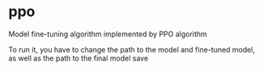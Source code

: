 # ppo
Model fine-tuning algorithm implemented by PPO algorithm

To run it, you have to change the path to the model and fine-tuned model, as well as the path to the final model save
